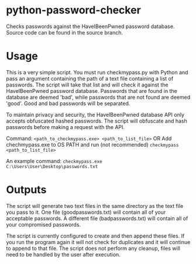 # python-password-checker
Checks passwords against the HaveIBeenPwned password database.
Source code can be found in the source branch.


# Usage
This is a very simple script. You must run checkmypass.py with Python and pass an argument containing the path of a text file containing a list of passwords.
The script will take that list and will check it against the HaveIBeenPwned password database.
Passwords that are found in the database are deemed 'bad', while passwords that are not found are deemed 'good'.
Good and bad passwords will be separated.

To maintain privacy and security, the HaveIBeenPwned database API only accepts obfuscated hashed passwords.
The script will obfuscate and hash passwords before making a request with the API.

Command:
`<path_to_checkmypass.exe> <path_to_list_file>`
OR
Add chechmypass.exe to OS PATH and run (not recommended)
`checkmypass <path_to_list_file>`

An example command:
`checkmypass.exe C:\Users\User\Desktop\passwords.txt`


# Outputs
The script will generate two text files in the same directory as the text file you pass to it.
One file (goodpasswords.txt) will contain all of your acceptable passwords.
A different file (badpasswords.txt) will contain all of your compromised passwords.

The script is currently configured to create and then append these files.
If you run the program again it will not check for duplicates and it will continue to append to that file.
The script does not perform any cleanup, files will need to be handled by the user after execution.

